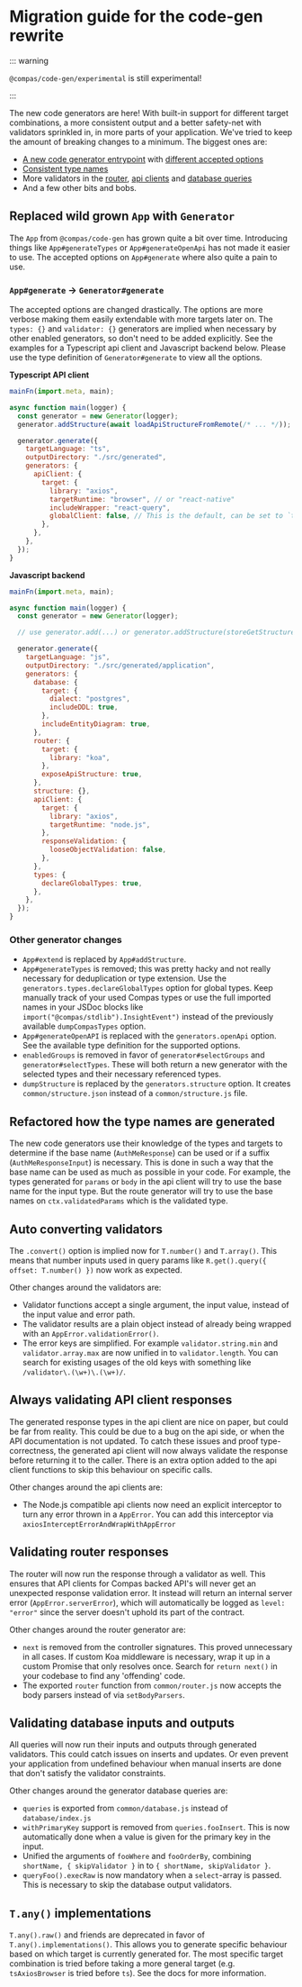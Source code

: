 # Migration guide for the code-gen rewrite

::: warning

`@compas/code-gen/experimental` is still experimental!

:::

The new code generators are here! With built-in support for different target
combinations, a more consistent output and a better safety-net with validators
sprinkled in, in more parts of your application. We've tried to keep the amount
of breaking changes to a minimum. The biggest ones are:

- [A new code generator entrypoint](#replaced-wild-grown-app-with-generator)
  with [different accepted options](#app-generate-generator-generate)
- [Consistent type names](#refactored-how-the-type-names-are-generated)
- More validators in the [router](#validating-router-responses),
  [api clients](#always-validating-api-client-responses) and
  [database queries](#validating-database-inputs-and-outputs)
- And a few other bits and bobs.

## Replaced wild grown `App` with `Generator`

The `App` from `@compas/code-gen` has grown quite a bit over time. Introducing
things like `App#generateTypes` or `App#generateOpenApi` has not made it easier
to use. The accepted options on `App#generate` where also quite a pain to use.

### `App#generate` -> `Generator#generate`

The accepted options are changed drastically. The options are more verbose
making them easily extendable with more targets later on. The `types: {}` and
`validator: {}` generators are implied when necessary by other enabled
generators, so don't need to be added explicitly. See the examples for a
Typescript api client and Javascript backend below. Please use the type
definition of `Generator#generate` to view all the options.

**Typescript API client**

```js
mainFn(import.meta, main);

async function main(logger) {
  const generator = new Generator(logger);
  generator.addStructure(await loadApiStructureFromRemote(/* ... */));

  generator.generate({
    targetLanguage: "ts",
    outputDirectory: "./src/generated",
    generators: {
      apiClient: {
        target: {
          library: "axios",
          targetRuntime: "browser", // or "react-native"
          includeWrapper: "react-query",
          globalClient: false, // This is the default, can be set to `true`
        },
      },
    },
  });
}
```

**Javascript backend**

```js
mainFn(import.meta, main);

async function main(logger) {
  const generator = new Generator(logger);

  // use generator.add(...) or generator.addStructure(storeGetStructure());

  generator.generate({
    targetLanguage: "js",
    outputDirectory: "./src/generated/application",
    generators: {
      database: {
        target: {
          dialect: "postgres",
          includeDDL: true,
        },
        includeEntityDiagram: true,
      },
      router: {
        target: {
          library: "koa",
        },
        exposeApiStructure: true,
      },
      structure: {},
      apiClient: {
        target: {
          library: "axios",
          targetRuntime: "node.js",
        },
        responseValidation: {
          looseObjectValidation: false,
        },
      },
      types: {
        declareGlobalTypes: true,
      },
    },
  });
}
```

### Other generator changes

- `App#extend` is replaced by `App#addStructure`.
- `App#generateTypes` is removed; this was pretty hacky and not really necessary
  for deduplication or type extension. Use the
  `generators.types.declareGlobalTypes` option for global types. Keep manually
  track of your used Compas types or use the full imported names in your JSDoc
  blocks like `import("@compas/stdlib").InsightEvent")` instead of the
  previously available `dumpCompasTypes` option.
- `App#generateOpenAPI` is replaced with the `generators.openApi` option. See
  the available type definition for the supported options.
- `enabledGroups` is removed in favor of `generator#selectGroups` and
  `generator#selectTypes`. These will both return a new generator with the
  selected types and their necessary referenced types.
- `dumpStructure` is replaced by the `generators.structure` option. It creates
  `common/structure.json` instead of a `common/structure.js` file.

## Refactored how the type names are generated

The new code generators use their knowledge of the types and targets to
determine if the base name (`AuthMeResponse`) can be used or if a suffix
(`AuthMeResponseInput`) is necessary. This is done in such a way that the base
name can be used as much as possible in your code. For example, the types
generated for `params` or `body` in the api client will try to use the base name
for the input type. But the route generator will try to use the base names on
`ctx.validatedParams` which is the validated type.

## Auto converting validators

The `.convert()` option is implied now for `T.number()` and `T.array()`. This
means that number inputs used in query params like
`R.get().query({ offset: T.number() })` now work as expected.

Other changes around the validators are:

- Validator functions accept a single argument, the input value, instead of the
  input value and error path.
- The validator results are a plain object instead of already being wrapped with
  an `AppError.validationError()`.
- The error keys are simplified. For example `validator.string.min` and
  `validator.array.max` are now unified in to `validator.length`. You can search
  for existing usages of the old keys with something like
  `/validator\.(\w+)\.(\w+)/`.

## Always validating API client responses

The generated response types in the api client are nice on paper, but could be
far from reality. This could be due to a bug on the api side, or when the API
documentation is not updated. To catch these issues and proof type-correctness,
the generated api client will now always validate the response before returning
it to the caller. There is an extra option added to the api client functions to
skip this behaviour on specific calls.

Other changes around the api clients are:

- The Node.js compatible api clients now need an explicit interceptor to turn
  any error thrown in a `AppError`. You can add this interceptor via
  `axiosInterceptErrorAndWrapWithAppError`

## Validating router responses

The router will now run the response through a validator as well. This ensures
that API clients for Compas backed API's will never get an unexpected response
validation error. It instead will return an internal server error
(`AppError.serverError`), which will automatically be logged as `level: "error"`
since the server doesn't uphold its part of the contract.

Other changes around the router generator are:

- `next` is removed from the controller signatures. This proved unnecessary in
  all cases. If custom Koa middleware is necessary, wrap it up in a custom
  Promise that only resolves once. Search for `return next()` in your codebase
  to find any 'offending' code.
- The exported `router` function from `common/router.js` now accepts the body
  parsers instead of via `setBodyParsers`.

## Validating database inputs and outputs

All queries will now run their inputs and outputs through generated validators.
This could catch issues on inserts and updates. Or even prevent your application
from undefined behaviour when manual inserts are done that don't satisfy the
validator constraints.

Other changes around the generator database queries are:

- `queries` is exported from `common/database.js` instead of `database/index.js`
- `withPrimaryKey` support is removed from `queries.fooInsert`. This is now
  automatically done when a value is given for the primary key in the input.
- Unified the arguments of `fooWhere` and `fooOrderBy`, combining
  `shortName, { skipValidator }` in to `{ shortName, skipValidator }`.
- `queryFoo().execRaw` is now mandatory when a `select`-array is passed. This is
  necessary to skip the database output validators.

## `T.any()` implementations

`T.any().raw()` and friends are deprecated in favor of
`T.any().implementations()`. This allows you to generate specific behaviour
based on which target is currently generated for. The most specific target
combination is tried before taking a more general target (e.g. `tsAxiosBrowser`
is tried before `ts`). See the docs for more information.

